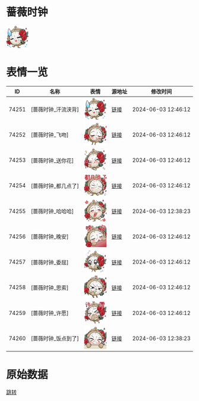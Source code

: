 # 蔷薇时钟

<img src="./cover.png" height="60" alt="cover" />

# 表情一览

|ID|名称|表情|源地址|修改时间|
|----|----|----|----|----|
|74251|[蔷薇时钟_汗流浃背]|<img src="./pic/074251_%5B蔷薇时钟_汗流浃背%5D.png" height="60" alt="汗流浃背"/>|[链接](https://i0.hdslb.com/bfs/emote/4f568956e5176ae3f06777bf732b2991eed2907d.png)|2024-06-03 12:46:12|
|74252|[蔷薇时钟_飞吻]|<img src="./pic/074252_%5B蔷薇时钟_飞吻%5D.png" height="60" alt="飞吻"/>|[链接](https://i0.hdslb.com/bfs/emote/668352019296ce6fe382fb417db29da0495339c1.png)|2024-06-03 12:46:12|
|74253|[蔷薇时钟_送你花]|<img src="./pic/074253_%5B蔷薇时钟_送你花%5D.png" height="60" alt="送你花"/>|[链接](https://i0.hdslb.com/bfs/emote/c3c8eb4f4fd97d8461fce57ab9c41159a5a1f0b1.png)|2024-06-03 12:46:12|
|74254|[蔷薇时钟_都几点了]|<img src="./pic/074254_%5B蔷薇时钟_都几点了%5D.png" height="60" alt="都几点了"/>|[链接](https://i0.hdslb.com/bfs/emote/67d9573d5b9a699090d272182ec8f73130588cb6.png)|2024-06-03 12:46:12|
|74255|[蔷薇时钟_哈哈哈]|<img src="./pic/074255_%5B蔷薇时钟_哈哈哈%5D.png" height="60" alt="哈哈哈"/>|[链接](https://i0.hdslb.com/bfs/emote/a1974e71844cc679f19c7e7e5c7a73ba31903ce2.png)|2024-06-03 12:38:23|
|74256|[蔷薇时钟_晚安]|<img src="./pic/074256_%5B蔷薇时钟_晚安%5D.png" height="60" alt="晚安"/>|[链接](https://i0.hdslb.com/bfs/emote/a8d5934f0e6caaf434c26f88f57e0420bdd6de67.png)|2024-06-03 12:46:12|
|74257|[蔷薇时钟_委屈]|<img src="./pic/074257_%5B蔷薇时钟_委屈%5D.png" height="60" alt="委屈"/>|[链接](https://i0.hdslb.com/bfs/emote/07363bd9f0bee2635b1213305ce7e313c4027814.png)|2024-06-03 12:46:12|
|74258|[蔷薇时钟_思索]|<img src="./pic/074258_%5B蔷薇时钟_思索%5D.png" height="60" alt="思索"/>|[链接](https://i0.hdslb.com/bfs/emote/620054578eb4d2ebe714ea7e816b28595c782f33.png)|2024-06-03 12:46:12|
|74259|[蔷薇时钟_许愿]|<img src="./pic/074259_%5B蔷薇时钟_许愿%5D.png" height="60" alt="许愿"/>|[链接](https://i0.hdslb.com/bfs/emote/2b5077f095b0dd46f4fa1edb5cffac788f6f76e4.png)|2024-06-03 12:46:12|
|74260|[蔷薇时钟_饭点到了]|<img src="./pic/074260_%5B蔷薇时钟_饭点到了%5D.png" height="60" alt="饭点到了"/>|[链接](https://i0.hdslb.com/bfs/emote/fda3c8e2333f623e9e057bd5dbdabcedcedbc6b9.png)|2024-06-03 12:38:23|

# 原始数据

[跳转](./raw.json)

